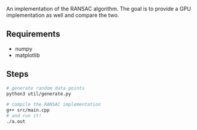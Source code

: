 An implementation of the RANSAC algorithm. The goal is to provide a GPU implementation as well and compare the two.

## Requirements

- numpy
- matplotlib

## Steps

``` sh
# generate random data points
python3 util/generate.py

# compile the RANSAC implementation
g++ src/main.cpp
# and run it!
./a.out
```
